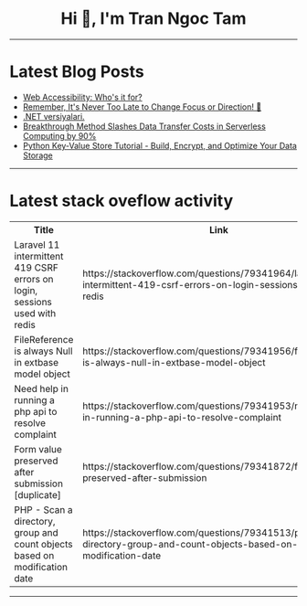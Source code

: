 <h1 align="center">Hi 👋, I'm Tran Ngoc Tam</h1>

---

# Latest Blog Posts 
<!-- BLOG-POST-LIST:START -->
- [Web Accessibility: Who&#39;s it for?](https://dev.to/gloriakaduru/web-accessibility-whos-it-for-3889)
- [Remember, It&#39;s Never Too Late to Change Focus or Direction! 🎯](https://dev.to/respect17/remember-its-never-too-late-to-change-focus-or-direction-1blf)
- [.NET versiyalari.](https://dev.to/_e7530225be583f1/net-versiyalari-19ie)
- [Breakthrough Method Slashes Data Transfer Costs in Serverless Computing by 90%](https://dev.to/mikeyoung44/breakthrough-method-slashes-data-transfer-costs-in-serverless-computing-by-90-104o)
- [Python Key-Value Store Tutorial - Build, Encrypt, and Optimize Your Data Storage](https://dev.to/devasservice/python-key-value-store-tutorial-build-encrypt-and-optimize-your-data-storage-62f)
<!-- BLOG-POST-LIST:END -->

---

# Latest stack oveflow activity
<table>
  <tr><th>Title</th><th>Link</th></tr>
  <!-- STACKOVERFLOW:START --><tr><td>Laravel 11 intermittent 419 CSRF errors on login, sessions used with redis</td><td>https://stackoverflow.com/questions/79341964/laravel-11-intermittent-419-csrf-errors-on-login-sessions-used-with-redis</td></tr><tr><td>FileReference is always Null in extbase model object</td><td>https://stackoverflow.com/questions/79341956/filereference-is-always-null-in-extbase-model-object</td></tr><tr><td>Need help in running a php api to resolve complaint</td><td>https://stackoverflow.com/questions/79341953/need-help-in-running-a-php-api-to-resolve-complaint</td></tr><tr><td>Form value preserved after submission [duplicate]</td><td>https://stackoverflow.com/questions/79341872/form-value-preserved-after-submission</td></tr><tr><td>PHP - Scan a directory, group and count objects based on modification date</td><td>https://stackoverflow.com/questions/79341513/php-scan-a-directory-group-and-count-objects-based-on-modification-date</td></tr><!-- STACKOVERFLOW:END -->
</table>

---


